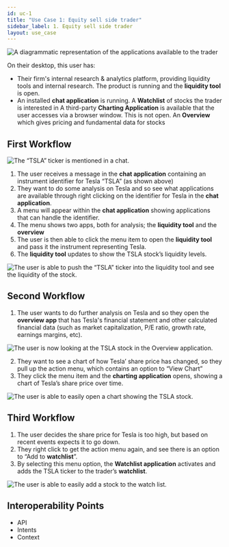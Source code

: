 ```yaml
---
id: uc-1
title: "Use Case 1: Equity sell side trader"
sidebar_label: 1. Equity sell side trader
layout: use_case
---
```


![A diagrammatic representation of the applications available to the trader](/img/use-cases/1.png)

On their desktop, this user has:

- Their firm's internal research & analytics platform, providing liquidity tools and internal research. The product is running and the **liquidity tool** is open.
- An installed **chat application** is running.
A **Watchlist** of stocks the trader is interested in
A third-party **Charting Application** is available that the user accesses via a browser window. This is not open. 
An **Overview** which gives pricing and fundamental data for stocks

## First Workflow

![The “TSLA” ticker is mentioned in a chat.](/img/use-cases/2.png)


1. The user receives a message in the **chat application** containing an instrument identifier for Tesla “TSLA” (as shown above)
1. They want to do some analysis on Tesla and so see what applications are available through right clicking on the identifier for Tesla in the **chat application**.
1. A menu will appear within the **chat application** showing applications that can handle the identifier. 
1. The menu shows two apps, both for analysis; the **liquidity tool** and the **overview** 
1. The user is then able to click the menu item to open the **liquidity tool** and pass it the instrument representing Tesla.
1. The **liquidity tool** updates to show the TSLA stock’s liquidity levels.

![The user is able to push the “TSLA” ticker into the liquidity tool and see the liquidity of the stock.](/img/use-cases/3.png)


## Second Workflow


1. The user wants to do further analysis on Tesla and so they open the **overview app** that has Tesla's financial statement and other calculated financial data (such as market capitalization, P/E ratio, growth rate, earnings margins, etc). 

![The user is now looking at the TSLA stock in the Overview application.](/img/use-cases/4.png)

2. They want to see a chart of how Tesla’ share price has changed, so they pull up the action menu, which contains an option to “View Chart”
3. They click the menu item and the **charting application** opens, showing a chart of Tesla’s share price over time.

![The user is able to easily open a **chart** showing the TSLA stock.](/img/use-cases/5.png)

## Third Workflow

1. The user decides the share price for Tesla is too high, but based on recent events expects it to go down.
1. They right click to get the action menu again, and see there is an option to “Add to **watchlist**”.
1. By selecting this menu option, the **Watchlist application** activates and adds the TSLA ticker to the trader’s **watchlist**.

![The user is able to easily add a stock to the watch list.](/img/use-cases/6.png)

## Interoperability Points
- API
- Intents
- Context

